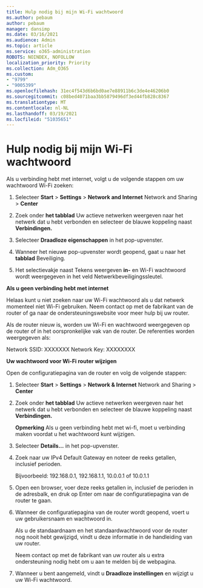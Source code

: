 ```yaml
---
title: Hulp nodig bij mijn Wi-Fi wachtwoord
ms.author: pebaum
author: pebaum
manager: dansimp
ms.date: 03/16/2021
ms.audience: Admin
ms.topic: article
ms.service: o365-administration
ROBOTS: NOINDEX, NOFOLLOW
localization_priority: Priority
ms.collection: Adm_O365
ms.custom:
- "9799"
- "9005399"
ms.openlocfilehash: 31ec4f543d6b6bd0ae7e88911b6c3de4e46206b0
ms.sourcegitcommit: c08bed4071baa3bb5879496df3ed44fb828c8367
ms.translationtype: MT
ms.contentlocale: nl-NL
ms.lasthandoff: 03/19/2021
ms.locfileid: "51035651"
---
```

# <a name="need-help-with-my-wi-fi-password"></a>Hulp nodig bij mijn Wi-Fi wachtwoord

Als u verbinding hebt met internet, volgt u de volgende stappen om uw wachtwoord Wi-Fi zoeken:

1. Selecteer **Start**  >  **Settings**  >  **Network and Internet** Network and Sharing  >  **Center**

1. Zoek onder **het tabblad** Uw actieve netwerken weergeven naar het netwerk dat u hebt verbonden en selecteer de blauwe koppeling naast **Verbindingen.**

1. Selecteer **Draadloze eigenschappen** in het pop-upvenster.

1. Wanneer het nieuwe pop-upvenster wordt geopend, gaat u naar het **tabblad** Beveiliging.

1. Het selectievakje naast Tekens weergeven **in-** en Wi-Fi wachtwoord wordt weergegeven in het veld Netwerkbeveiligingssleutel.

**Als u geen verbinding hebt met internet**

Helaas kunt u niet zoeken naar uw Wi-Fi wachtwoord als u dat netwerk momenteel niet Wi-Fi gebruiken. Neem contact op met de fabrikant van de router of ga naar de ondersteuningswebsite voor meer hulp bij uw router.

Als de router nieuw is, worden uw Wi-Fi en wachtwoord weergegeven op de router of in het oorspronkelijke vak van de router. De referenties worden weergegeven als:

Network SSID: XXXXXXX Network Key: XXXXXXXX

**Uw wachtwoord voor Wi-Fi router wijzigen**

Open de configuratiepagina van de router en volg de volgende stappen:

1. Selecteer **Start**  >  **Settings**  >  **Network & Internet** Network and Sharing  >  **Center**

1. Zoek onder **het tabblad** Uw actieve netwerken weergeven naar het netwerk dat u hebt verbonden en selecteer de blauwe koppeling naast **Verbindingen.**

    **Opmerking** Als u geen verbinding hebt met wi-fi, moet u verbinding maken voordat u het wachtwoord kunt wijzigen.

1. Selecteer **Details...** in het pop-upvenster.

1. Zoek naar uw IPv4 Default Gateway en noteer de reeks getallen, inclusief perioden.

    Bijvoorbeeld: 192.168.0.1, 192.168.1.1, 10.0.0.1 of 10.0.1.1

1. Open een browser, voer deze reeks getallen in, inclusief de perioden in de adresbalk, en druk op Enter om naar de configuratiepagina van de router te gaan.

1. Wanneer de configuratiepagina van de router wordt geopend, voert u uw gebruikersnaam en wachtwoord in.

    Als u de standaardnaam en het standaardwachtwoord voor de router nog nooit hebt gewijzigd, vindt u deze informatie in de handleiding van uw router.

    Neem contact op met de fabrikant van uw router als u extra ondersteuning nodig hebt om u aan te melden bij de webpagina.

1. Wanneer u bent aangemeld, vindt u **Draadloze instellingen** en wijzigt u uw Wi-Fi wachtwoord.